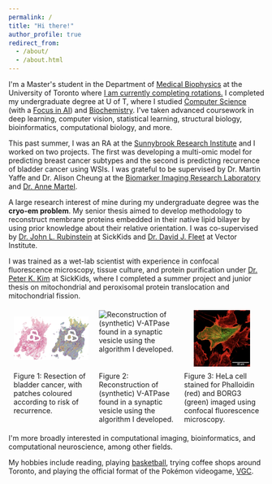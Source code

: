 ```yaml
---
permalink: /
title: "Hi there!"
author_profile: true
redirect_from: 
  - /about/
  - /about.html
---
```


I'm a Master's student in the Department of [Medical Biophysics](https://medbio.utoronto.ca) at the University of Toronto where <u>I am currently completing rotations.</u> I completed my undergraduate degree at U of T, where I studied [Computer Science](https://web.cs.toronto.edu) (with a [Focus in AI](https://artsci.calendar.utoronto.ca/program/asfoc1689b)) and [Biochemistry](https://biochemistry.utoronto.ca). I've taken advanced coursework in deep learning, computer vision, statistical learning, structural biology, bioinformatics, computational biology, and more.

This past summer, I was an RA at the [Sunnybrook Research Institute](https://research.sunnybrook.ca/) and I worked on two projects. The first was developing a multi-omic model for predicting breast cancer subtypes and the second is predicting recurrence of bladder cancer using WSIs. I was grateful to be supervised by Dr. Martin Yaffe and Dr. Alison Cheung at the [Biomarker Imaging Research Laboratory](https://research.sunnybrook.ca/facilities-and-research-groups/biomarker-imaging-research-laboratory/) and [Dr. Anne Martel](https://research.sunnybrook.ca/researchers/anne-martel/).

A large research interest of mine during my undergraduate degree was the **cryo-em problem**. My senior thesis aimed to develop methodology to reconstruct membrane proteins embedded in their native lipid bilayer by using prior knowledge about their relative orientation. I was co-supervised by [Dr. John L. Rubinstein](https://www.rubinsteinlab.org) at SickKids and [Dr. David J. Fleet](https://www.cs.toronto.edu/~fleet/) at Vector Institute.

I was trained as a wet-lab scientist with experience in confocal fluorescence microscopy, tissue culture, and protein purification under [Dr. Peter K. Kim](https://biochemistry.utoronto.ca/faculty/peter-kim) at SickKids, where I completed a summer project and junior thesis on mitochondrial and peroxisomal protein translocation and mitochondrial fission.

<div style="display: flex; justify-content: space-between; margin: 20px 0; align-items: flex-start;">
  <figure style="flex: 1; margin: 0 10px; display: flex; flex-direction: column;">
    <div style="width: 100%; aspect-ratio: 4/3; overflow: hidden; display: flex; align-items: center; justify-content: center;">
      <img src="../images/bladder_risk.png" width="100%" alt="" style="object-fit: contain; height: 100%;">
    </div>
    <figcaption style="color: var(--text-color); margin-top: 10px;">
      Figure 1: Resection of bladder cancer, with patches coloured according to risk of recurrence.
    </figcaption>
  </figure>

  <figure style="flex: 1; margin: 0 10px; display: flex; flex-direction: column;">
    <div style="width: 100%; aspect-ratio: 4/3; overflow: hidden; display: flex; align-items: center; justify-content: center;">
      <!-- <video width="100%" height="100%" autoplay loop muted playsinline style="object-fit: contain;">
        <source src="/files/cryoMEM_VATPase.mp4" type="video/mp4">
        Your browser does not support the video tag.
      </video> -->
      <img src="/files/cryoMEM_VATPase.gif" width="100%" alt="Reconstruction of (synthetic) V-ATPase found in a synaptic vesicle using the algorithm I developed." style="object-fit: contain; height: 100%;">
    </div>
    <figcaption style="color: var(--text-color); margin-top: 10px;">
      Figure 2: Reconstruction of (synthetic) V-ATPase found in a synaptic vesicle using the algorithm I developed.
    </figcaption>
  </figure>

  <figure style="flex: 1; margin: 0 10px; display: flex; flex-direction: column;">
    <div style="width: 100%; aspect-ratio: 4/3; overflow: hidden; display: flex; align-items: center; justify-content: center;">
      <img src="../images/kim_lab.png" width="100%" alt="HeLa cell stained for Phalloidin (red) and BORG3 (green)" style="object-fit: contain; height: 100%;">
    </div>
    <figcaption style="color: var(--text-color); margin-top: 10px;">
      Figure 3: HeLa cell stained for Phalloidin (red) and BORG3 (green) imaged using confocal fluorescence microscopy.
    </figcaption>
  </figure>
</div>

I'm more broadly interested in computational imaging, bioinformatics, and computational neuroscience, among other fields.

My hobbies include reading, playing [basketball](https://www.gerdbizi.com/basketball), trying coffee shops around Toronto, and playing the official format of the Pokémon videogame, [VGC](https://play.pokemonshowdown.com).